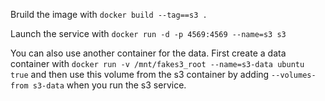 Bruild the image with `docker build --tag==s3 .`

Launch the service with `docker run -d -p 4569:4569 --name=s3 s3`

You can also use another container for the data. First create a data container with `docker run -v /mnt/fakes3_root --name=s3-data ubuntu true` and then use this volume from the s3 container by adding `--volumes-from s3-data` when you run the s3 service.
